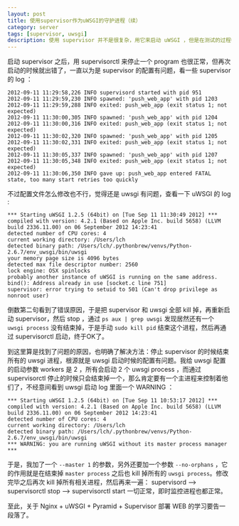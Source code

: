 ```yaml
---
layout: post
title: 使用supervisor作为uWSGI的守护进程（续）
category: server
tags: [supervisor, uwsgi]
description: 使用 supervisor 并不是很复杂，用它来启动 uWSGI ，但是在测试的过程中还是出了一些小问题，却在 log 上看不出什么原因，慢慢琢磨之后才找到根源。
---
```


启动 supervisor 之后，用 supervisorctl 来停止一个 program 也很正常，但再次启动的时候就出错了，一直以为是 supervisor 的配置有问题，看一些 supervisor 的 log ：

    2012-09-11 11:29:58,226 INFO supervisord started with pid 951
    2012-09-11 11:29:59,230 INFO spawned: 'push_web_app' with pid 1203
    2012-09-11 11:29:59,288 INFO exited: push_web_app (exit status 1; not expected)
    2012-09-11 11:30:00,305 INFO spawned: 'push_web_app' with pid 1204
    2012-09-11 11:30:00,316 INFO exited: push_web_app (exit status 1; not expected)
    2012-09-11 11:30:02,320 INFO spawned: 'push_web_app' with pid 1205
    2012-09-11 11:30:02,331 INFO exited: push_web_app (exit status 1; not expected)
    2012-09-11 11:30:05,337 INFO spawned: 'push_web_app' with pid 1207
    2012-09-11 11:30:05,348 INFO exited: push_web_app (exit status 1; not expected)
    2012-09-11 11:30:06,350 INFO gave up: push_web_app entered FATAL state, too many start retries too quickly

不过配置文件怎么修改也不行，觉得还是 uwsgi 有问题，查看一下 uWSGI 的 log :

    *** Starting uWSGI 1.2.5 (64bit) on [Tue Sep 11 11:30:49 2012] ***
    compiled with version: 4.2.1 (Based on Apple Inc. build 5658) (LLVM build 2336.11.00) on 06 September 2012 14:23:41
    detected number of CPU cores: 4
    current working directory: /Users/lch
    detected binary path: /Users/lch/.pythonbrew/venvs/Python-2.6.7/env_uwsgi/bin/uwsgi
    your memory page size is 4096 bytes
    detected max file descriptor number: 2560 
    lock engine: OSX spinlocks
    probably another instance of uWSGI is running on the same address.
    bind(): Address already in use [socket.c line 751] 
    supervisor: error trying to setuid to 501 (Can't drop privilege as nonroot user)

倒数第二句看到了错误原因，于是把 supervisor 和 uwsgi 全部 kill 掉，再重新启动 supervisor，然后 stop ，通过 `ps aux | grep uwsgi` 发现居然还有一个 `uwsgi process` 没有结束掉，于是手动 `sudo kill pid` 结束这个进程，然后再通过 supervisorctl 启动，终于OK了。

到这里算是找到了问题的原因，也明确了解决方法：停止 supervisor 的时候结束所有的 uwsgi 进程，根源就是 uwsgi 启动时候的配置有问题。我给 uwsgi 配置的启动参数 workers 是 2 ，所有会启动 2 个 uwsgi process ，而通过 supervisorctl 停止的时候只会结束掉一个，那么肯定要有一个主进程来控制着他们了，不经意间看到 uwsgi 启动 log 里面一个 WARNING ：

    *** Starting uWSGI 1.2.5 (64bit) on [Tue Sep 11 10:53:17 2012] ***
    compiled with version: 4.2.1 (Based on Apple Inc. build 5658) (LLVM build 2336.11.00) on 06 September 2012 14:23:41
    detected number of CPU cores: 4
    current working directory: /Users/lch
    detected binary path: /Users/lch/.pythonbrew/venvs/Python-2.6.7/env_uwsgi/bin/uwsgi
    *** WARNING: you are running uWSGI without its master process manager ***

于是，我加了一个 `--master 1` 的参数，另外还要加一个参数 `--no-orphans` ，它的作用就是在结束掉 `master process` 之后也 kill 掉所有的 `uwsgi process`。修改完毕之后再次 kill 掉所有相关进程，然后再来一遍：
    supervisord ——> supervisorctl stop ——> supervisorctl start
一切正常，即时监控进程也都正常。

至此，关于 Nginx + uWSGI + Pyramid + Supervisor 部署 WEB 的学习要告一段落了。
